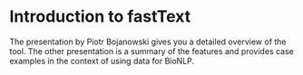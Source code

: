 # Introduction to fastText
The presentation by Piotr Bojanowski gives you a detailed overview of the tool.
The other presentation is a summary of the features and provides case examples in the context of using data for BioNLP.
